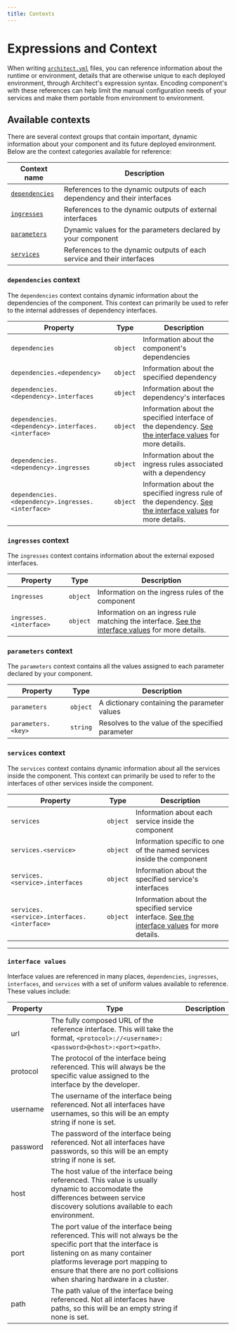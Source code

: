 ```yaml
---
title: Contexts
---
```


# Expressions and Context

When writing [`architect.yml`](../architect-yml) files, you can reference information about the runtime or environment, details that are otherwise unique to each deployed environment, through Architect's expression syntax. Encoding component's with these references can help limit the manual configuration needs of your services and make them portable from environment to environment.

## Available contexts

There are several context groups that contain important, dynamic information about your component and its future deployed environment. Below are the context categories available for reference:

| Context name                            | Description                                                               |
| --------------------------------------- | ------------------------------------------------------------------------- |
| [`dependencies`](#dependencies-context) | References to the dynamic outputs of each dependency and their interfaces |
| [`ingresses`](#ingresses-context)       | References to the dynamic outputs of external interfaces                  |
| [`parameters`](#parameters-context)     | Dynamic values for the parameters declared by your component              |
| [`services`](#services-context)         | References to the dynamic outputs of each service and their interfaces    |

### `dependencies` context

The `dependencies` context contains dynamic information about the dependencies of the component. This context can primarily be used to refer to the internal addresses of dependency interfaces.

| Property                                           | Type     | Description                                                                                                                     |
| -------------------------------------------------- | -------- | ------------------------------------------------------------------------------------------------------------------------------- |
| `dependencies`                                     | `object` | Information about the component's dependencies                                                                                  |
| `dependencies.<dependency>`                        | `object` | Information about the specified dependency                                                                                      |
| `dependencies.<dependency>.interfaces`             | `object` | Information about the dependency's interfaces                                                                                   |
| `dependencies.<dependency>.interfaces.<interface>` | `object` | Information about the specified interface of the dependency. [See the interface values](#interface-values) for more details.    |
| `dependencies.<dependency>.ingresses`              | `object` | Information about the ingress rules associated with a dependency                                                                |
| `dependencies.<dependency>.ingresses.<interface>`  | `object` | Information about the specified ingress rule of the dependency. [See the interface values](#interface-values) for more details. |

### `ingresses` context

The `ingresses` context contains information about the external exposed interfaces.

| Property                | Type     | Description                                                                                                            |
| ----------------------- | -------- | ---------------------------------------------------------------------------------------------------------------------- |
| `ingresses`             | `object` | Information on the ingress rules of the component                                                                      |
| `ingresses.<interface>` | `object` | Information on an ingress rule matching the interface. [See the interface values](#interface-values) for more details. |

### `parameters` context

The `parameters` context contains all the values assigned to each parameter declared by your component.

| Property           | Type     | Description                                      |
| ------------------ | -------- | ------------------------------------------------ |
| `parameters`       | `object` | A dictionary containing the parameter values     |
| `parameters.<key>` | `string` | Resolves to the value of the specified parameter |

### `services` context

The `services` context contains dynamic information about all the services inside the component. This context can primarily be used to refer to the interfaces of other services inside the component.

| Property                                    | Type     | Description                                                                                                        |
| ------------------------------------------- | -------- | ------------------------------------------------------------------------------------------------------------------ |
| `services`                                  | `object` | Information about each service inside the component                                                                |
| `services.<service>`                        | `object` | Information specific to one of the named services inside the component                                             |
| `services.<service>.interfaces`             | `object` | Information about the specified service's interfaces                                                               |
| `services.<service>.interfaces.<interface>` | `object` | Information about the specified service interface. [See the interface values](#interface-values) for more details. |

---

### `interface values`

Interface values are referenced in many places, `dependencies`, `ingresses`, `interfaces`, and `services` with a set of uniform values available to reference. These values include:

| Property | Type                                                                                                                                                                                                                                                             | Description |
| -------- | ---------------------------------------------------------------------------------------------------------------------------------------------------------------------------------------------------------------------------------------------------------------- | ----------- |
| url      | The fully composed URL of the reference interface. This will take the format, `<protocol>://<username>:<password>@<host>:<port><path>`.                                                                                                                          |
| protocol | The protocol of the interface being referenced. This will always be the specific value assigned to the interface by the developer.                                                                                                                               |
| username | The username of the interface being referenced. Not all interfaces have usernames, so this will be an empty string if none is set.                                                                                                                               |
| password | The password of the interface being referenced. Not all interfaces have passwords, so this will be an empty string if none is set.                                                                                                                               |
| host     | The host value of the interface being referenced. This value is usually dynamic to accomodate the differences between service discovery solutions available to each environment.                                                                                 |
| port     | The port value of the interface being referenced. This will not always be the specific port that the interface is listening on as many container platforms leverage port mapping to ensure that there are no port collisions when sharing hardware in a cluster. |
| path     | The path value of the interface being referenced. Not all interfaces have paths, so this will be an empty string if none is set.                                                                                                                                 |
